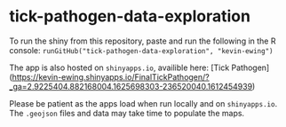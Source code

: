 # tick-pathogen-data-exploration

To run the shiny from this repository, paste and run the following in the R console:
`
runGitHub("tick-pathogen-data-exploration", "kevin-ewing")
`

The app is also hosted on `shinyapps.io`, availible here: [Tick Pathogen] (https://kevin-ewing.shinyapps.io/FinalTickPathogen/?_ga=2.9225404.882168004.1625698303-236520040.1612454939)

Please be patient as the apps load when run locally and on `shinyapps.io`. The `.geojson` files and data may take time to populate the maps.
